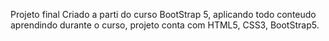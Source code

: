 Projeto final Criado a parti do curso BootStrap 5, aplicando todo conteudo aprendindo durante o curso,
projeto conta com HTML5, CSS3, BootStrap5. 
